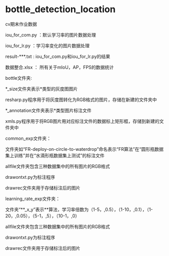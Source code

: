 # bottle_detection_location
cv期末作业数据


iou_for_com.py ：默认学习率的图片数据处理

iou_for_lr.py ：学习率变化的图片数据处理

result-\*\*\*.txt : iou_for_com.py和iou_for_lr.py的结果

数据整合.xlsx ： 所有关于mIoU，AP，FPS的数据统计



bottle文件夹:

\*\_size文件夹表示\*类型的灰度图图片

resharp.py程序用于将灰度图转化为RGB格式的图片，存储在新建的文件夹中

\*\_annotation文件夹表示\*类型图片标注文件

xmls.py程序用于将RGB图片用对应标注文件的数据标上矩形框，存储到新建的文件夹中



common_exp文件夹：

文件夹如“FR-deploy-on-circle-to-waterdrop”命名表示“FR算法”在“圆形瓶数据集上训练”并在“水滴形瓶数据集上测试”的标注文件

allfile文件夹包含三种数据集中的所有图片的RGB格式

drawontxt.py为标注程序

drawrec文件夹用于存储标注后的图片



learning_rate_exp文件夹：

文件夹“\*\*\_x\_y”表示\*\*算法，学习率倍数为（1-5，,0.5），（1-10，,0.1），（1-20，,0.05），（5-1，,5），（10-1，,0）

allfile文件夹包含三种数据集中的所有图片的RGB格式

drawontxt.py为标注程序

drawrec文件夹用于存储标注后的图片

